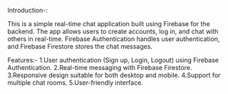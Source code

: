 Introduction-:

This is a simple real-time chat application built using Firebase for the backend. The app allows users to create accounts, log in, and chat with others in real-time. Firebase Authentication handles user authentication, and Firebase Firestore stores the chat messages.

Features:-
1.User authentication (Sign up, Login, Logout) using Firebase Authentication.
2.Real-time messaging with Firebase Firestore.
3.Responsive design suitable for both desktop and mobile.
4.Support for multiple chat rooms.
5.User-friendly interface.
